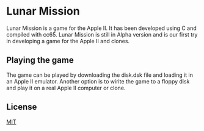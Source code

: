 # Lunar Mission

Lunar Mission is a game for the Apple II. It has been developed using C and compiled with cc65. Lunar Mission is still in Alpha version and is our first try in developing a game for the Apple II and clones.

## Playing the game
The game can be played by downloading the disk.dsk file and loading it in an Apple II emulator. Another option is to wirite the game to a floppy disk and play it on a real Apple II computer or clone.



## License
[MIT](https://choosealicense.com/licenses/mit/)
